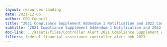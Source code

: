 ```yaml
---
layout: resources-landing
date: 2021-12-06
author: CFO Council
title: "2021 Compliance Supplement Addendum 1 Notification and 2022 Compliance Supplement Publication Schedule"
subtitle: "2021 Compliance Supplement Addendum 1 Notification and 2022 Compliance Supplement Publication Schedule"
doc-link: ../assets/files/Controller Alert 2021 Compliance Supplement Addendum 1 Notification and 2022 Compliance Supplement Publication Schedule.pdf
filters: federal-financial-assistance controller-alert omb 2021
---
```

